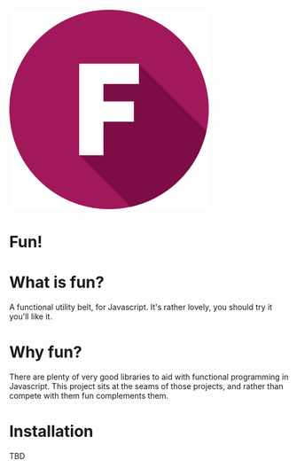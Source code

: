 ![Logo](logo.svg?raw=true)

# Fun!

# What is fun?

A functional utility belt, for Javascript. It's rather lovely, you should try it you'll like it.

# Why fun?

There are plenty of very good libraries to aid with functional programming in Javascript. This project sits at the seams of those projects, and rather than compete with them fun complements them.

# Installation

TBD
